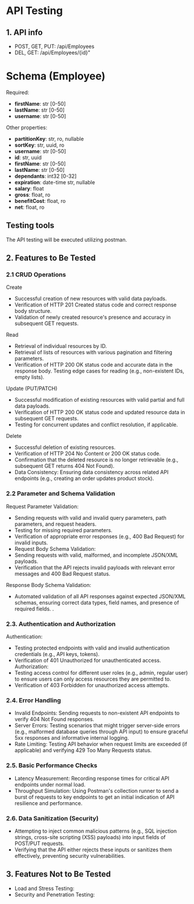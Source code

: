 # API Testing 

## 1. API info
* POST, GET, PUT: /api/Employees
* DEL, GET: /api/Employees/{id}"

# Schema (Employee)
Required:
* **firstName**: str [0-50]
* **lastName**: str [0-50]
* **username**: str [0-50]

Other properties:
* **partitionKey**: str, ro, nullable
* **sortKey**: str, uuid, ro
* **username**: str [0-50]
* **id**: str, uuid
* **firstName**: str [0-50]
* **lastName**: str [0-50]
* **dependants**: int32 [0-32]
* **expiration**: date-time str, nullable
* **salary**: float
* **gross**: float, ro
* **benefitCost**: float, ro
* **net**: float, ro

## Testing tools
The API testing will be executed utilizing postman.

## 2. Features to Be Tested 
### 2.1 CRUD Operations
Create
* Successful creation of new resources with valid data payloads.
* Verification of HTTP 201 Created status code and correct response body structure.
* Validation of newly created resource's presence and accuracy in subsequent GET requests.

Read
* Retrieval of individual resources by ID.
* Retrieval of lists of resources with various pagination and filtering parameters.
* Verification of HTTP 200 OK status code and accurate data in the response body.
Testing edge cases for reading (e.g., non-existent IDs, empty lists).

Update (PUT/PATCH)
* Successful modification of existing resources with valid partial and full data payloads.
* Verification of HTTP 200 OK status code and updated resource data in subsequent GET requests.
* Testing for concurrent updates and conflict resolution, if applicable.

Delete
* Successful deletion of existing resources.
* Verification of HTTP 204 No Content or 200 OK status code.
* Confirmation that the deleted resource is no longer retrievable (e.g., subsequent GET returns 404 Not Found).
* Data Consistency: Ensuring data consistency across related API endpoints (e.g., creating an order updates product stock).


### 2.2 Parameter and Schema Validation 

Request Parameter Validation:

* Sending requests with valid and invalid query parameters, path parameters, and request headers.
* Testing for missing required parameters.
* Verification of appropriate error responses (e.g., 400 Bad Request) for invalid inputs.
* Request Body Schema Validation:
* Sending requests with valid, malformed, and incomplete JSON/XML payloads.
* Verification that the API rejects invalid payloads with relevant error messages and 400 Bad Request status.

Response Body Schema Validation:
* Automated validation of all API responses against expected JSON/XML schemas, ensuring correct data types, field names, and presence of required fields. .

### 2.3. Authentication and Authorization

Authentication:
* Testing protected endpoints with valid and invalid authentication credentials (e.g., API keys, tokens).
* Verification of 401 Unauthorized for unauthenticated access.
Authorization:
* Testing access control for different user roles (e.g., admin, regular user) to ensure users can only access resources they are permitted to.
* Verification of 403 Forbidden for unauthorized access attempts.

### 2.4. Error Handling

* Invalid Endpoints: Sending requests to non-existent API endpoints to verify 404 Not Found responses.
* Server Errors: Testing scenarios that might trigger server-side errors (e.g., malformed database queries through API input) to ensure graceful 5xx responses and informative internal logging.
* Rate Limiting: Testing API behavior when request limits are exceeded (if applicable) and verifying 429 Too Many Requests status.

### 2.5. Basic Performance Checks

* Latency Measurement: Recording response times for critical API endpoints under normal load.
* Throughput Simulation: Using Postman's collection runner to send a burst of requests to key endpoints to get an initial indication of API resilience and performance.

### 2.6. Data Sanitization (Security)
* Attempting to inject common malicious patterns (e.g., SQL injection strings, cross-site scripting (XSS) payloads) into input fields of POST/PUT requests.
* Verifying that the API either rejects these inputs or sanitizes them effectively, preventing security vulnerabilities.

## 3. Features Not to Be Tested
* Load and Stress Testing:
* Security and Penetration Testing: